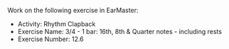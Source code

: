 Work on the following exercise in EarMaster:
- Activity: Rhythm Clapback
- Exercise Name: 3/4 - 1 bar: 16th, 8th & Quarter notes - including rests
- Exercise Number: 12.6
